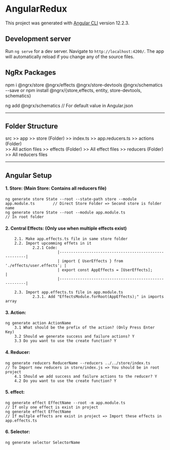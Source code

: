 # AngularRedux

This project was generated with [Angular CLI](https://github.com/angular/angular-cli) version 12.2.3.

## Development server

Run `ng serve` for a dev server. Navigate to `http://localhost:4200/`. The app will automatically reload if you change any of the source files.

## NgRx Packages 
npm i @ngrx/store @ngrx/effects @ngrx/store-devtools @ngrx/schematics --save
or
npm install @ngrx/{store,effects, entity, store-devtools, schematics}

ng add @ngrx/schematics                                                         // For default value in Angular.json
___________________________________________________________________________________________________________________________________________________________________


## Folder Structure
src >> app >> store (Folder) 
                    >> index.ts
                    >> app.reducers.ts 
                    >> actions (Folder)        
                        >> All action files
                    >> effects (Folder) 
                        >> All effect files
                    >> reducers (Folder) 
                        >> All reducers files
___________________________________________________________________________________________________________________________________________________________________


## Angular Setup 
#### 1. Store: (Main Store: Contains all reducers file) 
    ng generate store State --root --state-path store --module app.module.ts        // Direct Store Folder => Second store is folder name
    ng generate store State --root --module app.module.ts                           // In root folder

#### 2. Central Effects: (Only use when multiple effects exist) 
        2.1. Make app.effects.ts file in same store folder
        2.2. Import upcomming effets in it
                2.2.1 Code:
                           |-------------------------------------------------------|
                           | import { UserEffects } from './effects/user.effects'; |
                           | export const AppEffects = [UserEffects];              |
                           |-------------------------------------------------------|
                            
        2.3. Import app.effects.ts file in app.module.ts 
                2.3.1. Add "EffectsModule.forRoot(AppEffects);" in imports array

#### 3. Action:
    ng generate action ActionName
        3.1 What should be the prefix of the action? (Only Press Enter Key)
        3.2 Should we generate success and failure actions? Y
        3.3 Do you want to use the create function? Y

#### 4. Reducer:
    ng generate reducers ReducerName --reducers ../../store/index.ts                 // To Import new reducers in store/index.js => You should be in root project
        4.1 Should we add success and failure actions to the reducer? Y
        4.2 Do you want to use the create function? Y

#### 5. effect:
    ng generate effect EffectName --root -m app.module.ts                            // If only one effect is exist in project
    ng generate effect EffectName                                                    // If multple effects are exist in project => Import these effects in app.effects.ts

#### 6. Selector:
    ng generate selector SelectorName
